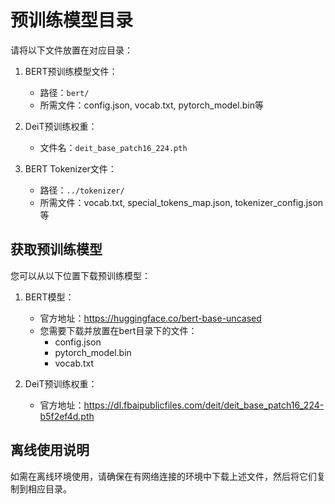 # 预训练模型目录

请将以下文件放置在对应目录：

1. BERT预训练模型文件：
   - 路径：`bert/`
   - 所需文件：config.json, vocab.txt, pytorch_model.bin等

2. DeiT预训练权重：
   - 文件名：`deit_base_patch16_224.pth`

3. BERT Tokenizer文件：
   - 路径：`../tokenizer/`
   - 所需文件：vocab.txt, special_tokens_map.json, tokenizer_config.json等

## 获取预训练模型

您可以从以下位置下载预训练模型：

1. BERT模型：
   - 官方地址：https://huggingface.co/bert-base-uncased
   - 您需要下载并放置在bert目录下的文件：
     - config.json
     - pytorch_model.bin
     - vocab.txt

2. DeiT预训练权重：
   - 官方地址：https://dl.fbaipublicfiles.com/deit/deit_base_patch16_224-b5f2ef4d.pth

## 离线使用说明

如需在离线环境使用，请确保在有网络连接的环境中下载上述文件，然后将它们复制到相应目录。
